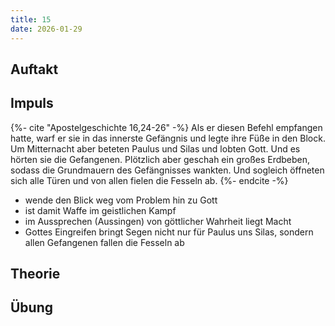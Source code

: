 ```yaml
---
title: 15
date: 2026-01-29
---
```


## Auftakt

## Impuls

{%- cite "Apostelgeschichte 16,24-26" -%}
Als er diesen Befehl empfangen hatte, warf er sie in das innerste Gefängnis und legte ihre Füße in den Block. Um Mitternacht aber beteten Paulus und Silas und lobten Gott. Und es hörten sie die Gefangenen. Plötzlich aber geschah ein großes Erdbeben, sodass die Grundmauern des Gefängnisses wankten. Und sogleich öffneten sich alle Türen und von allen fielen die Fesseln ab.
{%- endcite -%}

- wende den Blick weg vom Problem hin zu Gott
- ist damit Waffe im geistlichen Kampf
- im Aussprechen (Aussingen) von göttlicher Wahrheit liegt Macht
- Gottes Eingreifen bringt Segen nicht nur für Paulus uns Silas, sondern allen Gefangenen fallen die Fesseln ab

## Theorie

## Übung
